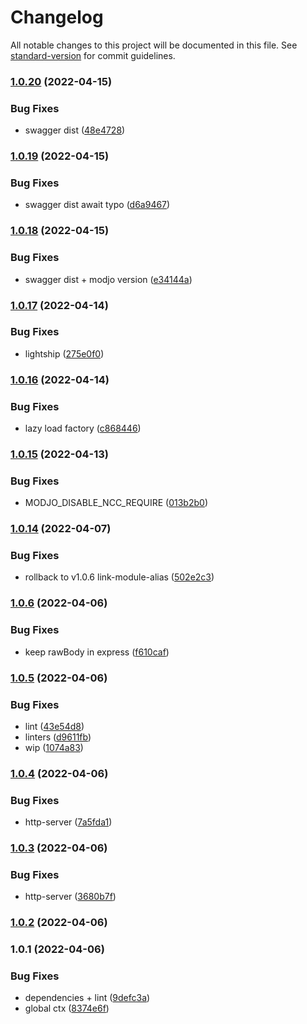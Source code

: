 # Changelog

All notable changes to this project will be documented in this file. See [standard-version](https://github.com/conventional-changelog/standard-version) for commit guidelines.

### [1.0.20](https://github.com/devthejo/modjo/compare/v1.0.19...v1.0.20) (2022-04-15)


### Bug Fixes

* swagger dist ([48e4728](https://github.com/devthejo/modjo/commit/48e47283ed2103d9a4b83239590806aae06de333))

### [1.0.19](https://github.com/devthejo/modjo/compare/v1.0.18...v1.0.19) (2022-04-15)


### Bug Fixes

* swagger dist await typo ([d6a9467](https://github.com/devthejo/modjo/commit/d6a9467149c29f714f0919235114d0ff9d0553b1))

### [1.0.18](https://github.com/devthejo/modjo/compare/v1.0.17...v1.0.18) (2022-04-15)


### Bug Fixes

* swagger dist + modjo version ([e34144a](https://github.com/devthejo/modjo/commit/e34144a88d7604b02c08877c48a767eff76bf3a8))

### [1.0.17](https://github.com/devthejo/modjo/compare/v1.0.16...v1.0.17) (2022-04-14)


### Bug Fixes

* lightship ([275e0f0](https://github.com/devthejo/modjo/commit/275e0f0aaa6ff5e320f11b409a584498534cdff9))

### [1.0.16](https://github.com/devthejo/modjo/compare/v1.0.15...v1.0.16) (2022-04-14)


### Bug Fixes

* lazy load factory ([c868446](https://github.com/devthejo/modjo/commit/c8684467740ea0ebb824dd4d8d24f5c36647f7a3))

### [1.0.15](https://github.com/devthejo/modjo/compare/v1.0.14...v1.0.15) (2022-04-13)


### Bug Fixes

* MODJO_DISABLE_NCC_REQUIRE ([013b2b0](https://github.com/devthejo/modjo/commit/013b2b0c992470e44fcc5d792b125a365351e292))

### [1.0.14](https://github.com/devthejo/modjo/compare/v1.0.6...v1.0.14) (2022-04-07)


### Bug Fixes

* rollback to v1.0.6 link-module-alias ([502e2c3](https://github.com/devthejo/modjo/commit/502e2c3f7f346bc829866d0149ca18779059a36e))

### [1.0.6](https://github.com/devthejo/modjo/compare/v1.0.5...v1.0.6) (2022-04-06)


### Bug Fixes

* keep rawBody in express ([f610caf](https://github.com/devthejo/modjo/commit/f610caf5305144de397fd71614812e012192350a))

### [1.0.5](https://github.com/devthejo/modjo/compare/v1.0.4...v1.0.5) (2022-04-06)


### Bug Fixes

* lint ([43e54d8](https://github.com/devthejo/modjo/commit/43e54d89477a3828037b8fbf0a20f2385ba6cd3a))
* linters ([d9611fb](https://github.com/devthejo/modjo/commit/d9611fb00dfda8ba0b10bc32f5a2912570607323))
* wip ([1074a83](https://github.com/devthejo/modjo/commit/1074a837b5437ab2a35eb7a5bfe0d9e36b6b79bd))

### [1.0.4](https://github.com/devthejo/modjo/compare/v1.0.3...v1.0.4) (2022-04-06)


### Bug Fixes

* http-server ([7a5fda1](https://github.com/devthejo/modjo/commit/7a5fda142a3a45b1075c10970314fc2748b382a7))

### [1.0.3](https://github.com/devthejo/modjo/compare/v1.0.2...v1.0.3) (2022-04-06)


### Bug Fixes

* http-server ([3680b7f](https://github.com/devthejo/modjo/commit/3680b7f31acd34619f0c4c8528a2ec3b7a777d4a))

### [1.0.2](https://github.com/devthejo/modjo/compare/v1.0.1...v1.0.2) (2022-04-06)

### 1.0.1 (2022-04-06)


### Bug Fixes

* dependencies + lint ([9defc3a](https://github.com/devthejo/modjo/commit/9defc3a193c769c01ad30801520c3057ac81e615))
* global ctx ([8374e6f](https://github.com/devthejo/modjo/commit/8374e6fdf61700a44d154766d5c8a0230f1b13cc))
